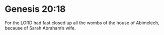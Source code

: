 # Genesis 20:18

For the LORD had fast closed up all the wombs of the house of Abimelech, because of Sarah Abraham’s wife.